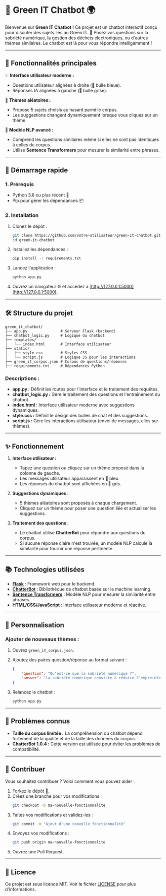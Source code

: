 # 🌱 Green IT Chatbot 🌍

Bienvenue sur **Green IT Chatbot** ! Ce projet est un chatbot interactif conçu pour discuter des sujets liés au Green IT. 🌿 Posez vos questions sur la sobriété numérique, la gestion des déchets électroniques, ou d'autres thèmes similaires. Le chatbot est là pour vous répondre intelligemment !

---

## 📖 **Fonctionnalités principales**

✨ **Interface utilisateur moderne :**
- Questions utilisateur alignées à droite (💬 bulle bleue).
- Réponses IA alignées à gauche (🤖 bulle grise).

🎯 **Thèmes aléatoires :**
- Propose 5 sujets choisis au hasard parmi le corpus.
- Les suggestions changent dynamiquement lorsque vous cliquez sur un thème.

🧠 **Modèle NLP avancé :**
- Comprend les questions similaires même si elles ne sont pas identiques à celles du corpus.
- Utilise **Sentence Transformers** pour mesurer la similarité entre phrases.

---

## 🚀 **Démarrage rapide**

### **1. Prérequis**

- Python 3.8 ou plus récent 🐍
- Pip pour gérer les dépendances 📦

### **2. Installation**

1. Clonez le dépôt :
   ```bash
   git clone https://github.com/votre-utilisateur/green-it-chatbot.git
   cd green-it-chatbot
   ```

2. Installez les dépendances :
   ```bash
   pip install -r requirements.txt
   ```

3. Lancez l'application :
   ```bash
   python app.py
   ```

4. Ouvrez un navigateur 🌐 et accédez à [http://127.0.0.1:5000](http://127.0.0.1:5000).

---

## 🛠 **Structure du projet**

```
green_it_chatbot/
├── app.py               # Serveur Flask (backend)
├── chatbot_logic.py     # Logique du chatbot
├── templates/
│   └── index.html       # Interface utilisateur
├── static/
│   ├── style.css        # Styles CSS
│   └── script.js        # Logique JS pour les interactions
├── green_it_corpus.json # Corpus de questions/réponses
├── requirements.txt     # Dépendances Python
```

### **Descriptions :**
- **app.py :** Définit les routes pour l'interface et le traitement des requêtes.
- **chatbot_logic.py :** Gère le traitement des questions et l'entraînement du chatbot.
- **index.html :** Interface utilisateur moderne avec suggestions dynamiques.
- **style.css :** Définit le design des bulles de chat et des suggestions.
- **script.js :** Gère les interactions utilisateur (envoi de messages, clics sur thèmes).

---

## ✨ **Fonctionnement**

1. **Interface utilisateur :**
   - Tapez une question ou cliquez sur un thème proposé dans la colonne de gauche.
   - Les messages utilisateur apparaissent en 💬 bleu.
   - Les réponses du chatbot sont affichées en 🤖 gris.

2. **Suggestions dynamiques :**
   - 5 thèmes aléatoires sont proposés à chaque chargement.
   - Cliquez sur un thème pour poser une question liée et actualiser les suggestions.

3. **Traitement des questions :**
   - Le chatbot utilise **ChatterBot** pour répondre aux questions du corpus.
   - Si aucune réponse claire n'est trouvée, un modèle NLP calcule la similarité pour fournir une réponse pertinente.

---

## 📚 **Technologies utilisées**

- **[Flask](https://flask.palletsprojects.com/)** : Framework web pour le backend.
- **[ChatterBot](https://github.com/gunthercox/ChatterBot)** : Bibliothèque de chatbot basée sur le machine learning.
- **[Sentence Transformers](https://www.sbert.net/)** : Modèle NLP pour mesurer la similarité entre phrases.
- **HTML/CSS/JavaScript** : Interface utilisateur moderne et réactive.

---

## 🧩 **Personnalisation**

### Ajouter de nouveaux thèmes :
1. Ouvrez `green_it_corpus.json`.
2. Ajoutez des paires question/réponse au format suivant :
   ```json
   {
       "question": "Qu'est-ce que la sobriété numérique ?",
       "answer": "La sobriété numérique consiste à réduire l'empreinte écologique du numérique."
   }
   ```

3. Relancez le chatbot :
   ```bash
   python app.py
   ```

---

## 🐛 **Problèmes connus**

- **Taille du corpus limitée :** La compréhension du chatbot dépend fortement de la qualité et de la taille des données du corpus.
- **ChatterBot 1.0.4 :** Cette version est utilisée pour éviter les problèmes de compatibilité.

---

## 🤝 **Contribuer**

Vous souhaitez contribuer ? Voici comment vous pouvez aider :
1. Forkez le dépôt 🍴.
2. Créez une branche pour vos modifications :
   ```bash
   git checkout -b ma-nouvelle-fonctionnalite
   ```
3. Faites vos modifications et validez-les :
   ```bash
   git commit -m "Ajout d'une nouvelle fonctionnalité"
   ```
4. Envoyez vos modifications :
   ```bash
   git push origin ma-nouvelle-fonctionnalite
   ```
5. Ouvrez une Pull Request.

---

## 📝 **Licence**

Ce projet est sous licence MIT. Voir le fichier [LICENSE](LICENSE) pour plus d'informations.
```

